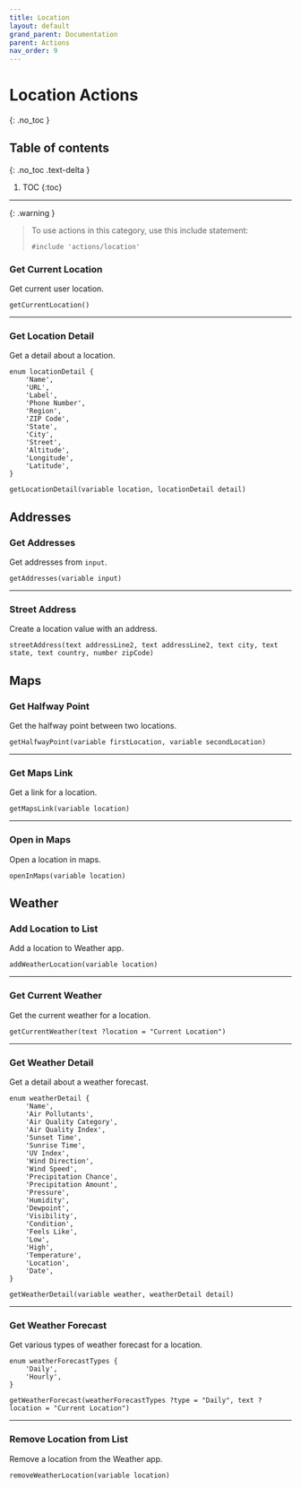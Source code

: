 ```yaml
---
title: Location
layout: default
grand_parent: Documentation
parent: Actions
nav_order: 9
---
```


# Location Actions
{: .no_toc }

## Table of contents
{: .no_toc .text-delta }

1. TOC
{:toc}

---

{: .warning }
> To use actions in this category, use this include statement:
>
> ```
> #include 'actions/location'
> ```

### Get Current Location

Get current user location.

```
getCurrentLocation()
```

---

### Get Location Detail

Get a detail about a location.

```
enum locationDetail {
    'Name',
    'URL',
    'Label',
    'Phone Number',
    'Region',
    'ZIP Code',
    'State',
    'City',
    'Street',
    'Altitude',
    'Longitude',
    'Latitude',
}

getLocationDetail(variable location, locationDetail detail)
```

## Addresses

### Get Addresses

Get addresses from `input`.

```
getAddresses(variable input)
```

---

### Street Address

Create a location value with an address.

```
streetAddress(text addressLine2, text addressLine2, text city, text state, text country, number zipCode)
```

## Maps

### Get Halfway Point

Get the halfway point between two locations.

```
getHalfwayPoint(variable firstLocation, variable secondLocation)
```

---

### Get Maps Link

Get a link for a location.

```
getMapsLink(variable location)
```

---

### Open in Maps

Open a location in maps.

```
openInMaps(variable location)
```

## Weather

### Add Location to List

Add a location to Weather app.

```
addWeatherLocation(variable location)
```

---

### Get Current Weather

Get the current weather for a location.

```
getCurrentWeather(text ?location = "Current Location")
```

---

### Get Weather Detail

Get a detail about a weather forecast.

```
enum weatherDetail {
    'Name',
    'Air Pollutants',
    'Air Quality Category',
    'Air Quality Index',
    'Sunset Time',
    'Sunrise Time',
    'UV Index',
    'Wind Direction',
    'Wind Speed',
    'Precipitation Chance',
    'Precipitation Amount',
    'Pressure',
    'Humidity',
    'Dewpoint',
    'Visibility',
    'Condition',
    'Feels Like',
    'Low',
    'High',
    'Temperature',
    'Location',
    'Date',
}

getWeatherDetail(variable weather, weatherDetail detail)
```

---

### Get Weather Forecast

Get various types of weather forecast for a location.

```
enum weatherForecastTypes {
    'Daily',
    'Hourly',
}

getWeatherForecast(weatherForecastTypes ?type = "Daily", text ?location = "Current Location")
```

---

### Remove Location from List

Remove a location from the Weather app.

```
removeWeatherLocation(variable location)
```
